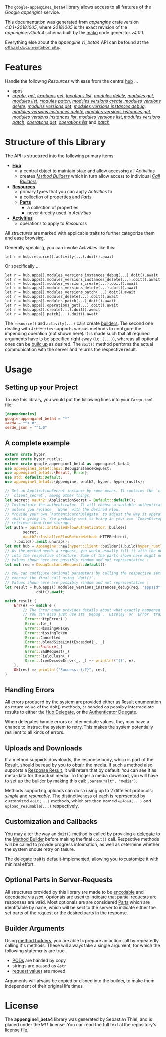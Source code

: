 <!---
DO NOT EDIT !
This file was generated automatically from 'src/generator/templates/api/README.md.mako'
DO NOT EDIT !
-->
The `google-appengine1_beta4` library allows access to all features of the *Google appengine* service.

This documentation was generated from *appengine* crate version *4.0.1+20181005*, where *20181005* is the exact revision of the *appengine:v1beta4* schema built by the [mako](http://www.makotemplates.org/) code generator *v4.0.1*.

Everything else about the *appengine* *v1_beta4* API can be found at the
[official documentation site](https://cloud.google.com/appengine/docs/admin-api/).
# Features

Handle the following *Resources* with ease from the central [hub](https://docs.rs/google-appengine1_beta4/4.0.1+20181005/google_appengine1_beta4/Appengine) ... 

* apps
 * [*create*](https://docs.rs/google-appengine1_beta4/4.0.1+20181005/google_appengine1_beta4/api::AppCreateCall), [*get*](https://docs.rs/google-appengine1_beta4/4.0.1+20181005/google_appengine1_beta4/api::AppGetCall), [*locations get*](https://docs.rs/google-appengine1_beta4/4.0.1+20181005/google_appengine1_beta4/api::AppLocationGetCall), [*locations list*](https://docs.rs/google-appengine1_beta4/4.0.1+20181005/google_appengine1_beta4/api::AppLocationListCall), [*modules delete*](https://docs.rs/google-appengine1_beta4/4.0.1+20181005/google_appengine1_beta4/api::AppModuleDeleteCall), [*modules get*](https://docs.rs/google-appengine1_beta4/4.0.1+20181005/google_appengine1_beta4/api::AppModuleGetCall), [*modules list*](https://docs.rs/google-appengine1_beta4/4.0.1+20181005/google_appengine1_beta4/api::AppModuleListCall), [*modules patch*](https://docs.rs/google-appengine1_beta4/4.0.1+20181005/google_appengine1_beta4/api::AppModulePatchCall), [*modules versions create*](https://docs.rs/google-appengine1_beta4/4.0.1+20181005/google_appengine1_beta4/api::AppModuleVersionCreateCall), [*modules versions delete*](https://docs.rs/google-appengine1_beta4/4.0.1+20181005/google_appengine1_beta4/api::AppModuleVersionDeleteCall), [*modules versions get*](https://docs.rs/google-appengine1_beta4/4.0.1+20181005/google_appengine1_beta4/api::AppModuleVersionGetCall), [*modules versions instances debug*](https://docs.rs/google-appengine1_beta4/4.0.1+20181005/google_appengine1_beta4/api::AppModuleVersionInstanceDebugCall), [*modules versions instances delete*](https://docs.rs/google-appengine1_beta4/4.0.1+20181005/google_appengine1_beta4/api::AppModuleVersionInstanceDeleteCall), [*modules versions instances get*](https://docs.rs/google-appengine1_beta4/4.0.1+20181005/google_appengine1_beta4/api::AppModuleVersionInstanceGetCall), [*modules versions instances list*](https://docs.rs/google-appengine1_beta4/4.0.1+20181005/google_appengine1_beta4/api::AppModuleVersionInstanceListCall), [*modules versions list*](https://docs.rs/google-appengine1_beta4/4.0.1+20181005/google_appengine1_beta4/api::AppModuleVersionListCall), [*modules versions patch*](https://docs.rs/google-appengine1_beta4/4.0.1+20181005/google_appengine1_beta4/api::AppModuleVersionPatchCall), [*operations get*](https://docs.rs/google-appengine1_beta4/4.0.1+20181005/google_appengine1_beta4/api::AppOperationGetCall), [*operations list*](https://docs.rs/google-appengine1_beta4/4.0.1+20181005/google_appengine1_beta4/api::AppOperationListCall) and [*patch*](https://docs.rs/google-appengine1_beta4/4.0.1+20181005/google_appengine1_beta4/api::AppPatchCall)




# Structure of this Library

The API is structured into the following primary items:

* **[Hub](https://docs.rs/google-appengine1_beta4/4.0.1+20181005/google_appengine1_beta4/Appengine)**
    * a central object to maintain state and allow accessing all *Activities*
    * creates [*Method Builders*](https://docs.rs/google-appengine1_beta4/4.0.1+20181005/google_appengine1_beta4/client::MethodsBuilder) which in turn
      allow access to individual [*Call Builders*](https://docs.rs/google-appengine1_beta4/4.0.1+20181005/google_appengine1_beta4/client::CallBuilder)
* **[Resources](https://docs.rs/google-appengine1_beta4/4.0.1+20181005/google_appengine1_beta4/client::Resource)**
    * primary types that you can apply *Activities* to
    * a collection of properties and *Parts*
    * **[Parts](https://docs.rs/google-appengine1_beta4/4.0.1+20181005/google_appengine1_beta4/client::Part)**
        * a collection of properties
        * never directly used in *Activities*
* **[Activities](https://docs.rs/google-appengine1_beta4/4.0.1+20181005/google_appengine1_beta4/client::CallBuilder)**
    * operations to apply to *Resources*

All *structures* are marked with applicable traits to further categorize them and ease browsing.

Generally speaking, you can invoke *Activities* like this:

```Rust,ignore
let r = hub.resource().activity(...).doit().await
```

Or specifically ...

```ignore
let r = hub.apps().modules_versions_instances_debug(...).doit().await
let r = hub.apps().modules_versions_instances_delete(...).doit().await
let r = hub.apps().modules_versions_create(...).doit().await
let r = hub.apps().modules_versions_delete(...).doit().await
let r = hub.apps().modules_versions_patch(...).doit().await
let r = hub.apps().modules_delete(...).doit().await
let r = hub.apps().modules_patch(...).doit().await
let r = hub.apps().operations_get(...).doit().await
let r = hub.apps().create(...).doit().await
let r = hub.apps().patch(...).doit().await
```

The `resource()` and `activity(...)` calls create [builders][builder-pattern]. The second one dealing with `Activities` 
supports various methods to configure the impending operation (not shown here). It is made such that all required arguments have to be 
specified right away (i.e. `(...)`), whereas all optional ones can be [build up][builder-pattern] as desired.
The `doit()` method performs the actual communication with the server and returns the respective result.

# Usage

## Setting up your Project

To use this library, you would put the following lines into your `Cargo.toml` file:

```toml
[dependencies]
google-appengine1_beta4 = "*"
serde = "^1.0"
serde_json = "^1.0"
```

## A complete example

```Rust
extern crate hyper;
extern crate hyper_rustls;
extern crate google_appengine1_beta4 as appengine1_beta4;
use appengine1_beta4::api::DebugInstanceRequest;
use appengine1_beta4::{Result, Error};
use std::default::Default;
use appengine1_beta4::{Appengine, oauth2, hyper, hyper_rustls};

// Get an ApplicationSecret instance by some means. It contains the `client_id` and 
// `client_secret`, among other things.
let secret: oauth2::ApplicationSecret = Default::default();
// Instantiate the authenticator. It will choose a suitable authentication flow for you, 
// unless you replace  `None` with the desired Flow.
// Provide your own `AuthenticatorDelegate` to adjust the way it operates and get feedback about 
// what's going on. You probably want to bring in your own `TokenStorage` to persist tokens and
// retrieve them from storage.
let auth = oauth2::InstalledFlowAuthenticator::builder(
        secret,
        oauth2::InstalledFlowReturnMethod::HTTPRedirect,
    ).build().await.unwrap();
let mut hub = Appengine::new(hyper::Client::builder().build(hyper_rustls::HttpsConnectorBuilder::new().with_native_roots().https_or_http().enable_http1().enable_http2().build()), auth);
// As the method needs a request, you would usually fill it with the desired information
// into the respective structure. Some of the parts shown here might not be applicable !
// Values shown here are possibly random and not representative !
let mut req = DebugInstanceRequest::default();

// You can configure optional parameters by calling the respective setters at will, and
// execute the final call using `doit()`.
// Values shown here are possibly random and not representative !
let result = hub.apps().modules_versions_instances_debug(req, "appsId", "modulesId", "versionsId", "instancesId")
             .doit().await;

match result {
    Err(e) => match e {
        // The Error enum provides details about what exactly happened.
        // You can also just use its `Debug`, `Display` or `Error` traits
         Error::HttpError(_)
        |Error::Io(_)
        |Error::MissingAPIKey
        |Error::MissingToken
        |Error::Cancelled
        |Error::UploadSizeLimitExceeded(_, _)
        |Error::Failure(_)
        |Error::BadRequest(_)
        |Error::FieldClash(_)
        |Error::JsonDecodeError(_, _) => println!("{}", e),
    },
    Ok(res) => println!("Success: {:?}", res),
}

```
## Handling Errors

All errors produced by the system are provided either as [Result](https://docs.rs/google-appengine1_beta4/4.0.1+20181005/google_appengine1_beta4/client::Result) enumeration as return value of
the doit() methods, or handed as possibly intermediate results to either the 
[Hub Delegate](https://docs.rs/google-appengine1_beta4/4.0.1+20181005/google_appengine1_beta4/client::Delegate), or the [Authenticator Delegate](https://docs.rs/yup-oauth2/*/yup_oauth2/trait.AuthenticatorDelegate.html).

When delegates handle errors or intermediate values, they may have a chance to instruct the system to retry. This 
makes the system potentially resilient to all kinds of errors.

## Uploads and Downloads
If a method supports downloads, the response body, which is part of the [Result](https://docs.rs/google-appengine1_beta4/4.0.1+20181005/google_appengine1_beta4/client::Result), should be
read by you to obtain the media.
If such a method also supports a [Response Result](https://docs.rs/google-appengine1_beta4/4.0.1+20181005/google_appengine1_beta4/client::ResponseResult), it will return that by default.
You can see it as meta-data for the actual media. To trigger a media download, you will have to set up the builder by making
this call: `.param("alt", "media")`.

Methods supporting uploads can do so using up to 2 different protocols: 
*simple* and *resumable*. The distinctiveness of each is represented by customized 
`doit(...)` methods, which are then named `upload(...)` and `upload_resumable(...)` respectively.

## Customization and Callbacks

You may alter the way an `doit()` method is called by providing a [delegate](https://docs.rs/google-appengine1_beta4/4.0.1+20181005/google_appengine1_beta4/client::Delegate) to the 
[Method Builder](https://docs.rs/google-appengine1_beta4/4.0.1+20181005/google_appengine1_beta4/client::CallBuilder) before making the final `doit()` call. 
Respective methods will be called to provide progress information, as well as determine whether the system should 
retry on failure.

The [delegate trait](https://docs.rs/google-appengine1_beta4/4.0.1+20181005/google_appengine1_beta4/client::Delegate) is default-implemented, allowing you to customize it with minimal effort.

## Optional Parts in Server-Requests

All structures provided by this library are made to be [encodable](https://docs.rs/google-appengine1_beta4/4.0.1+20181005/google_appengine1_beta4/client::RequestValue) and 
[decodable](https://docs.rs/google-appengine1_beta4/4.0.1+20181005/google_appengine1_beta4/client::ResponseResult) via *json*. Optionals are used to indicate that partial requests are responses 
are valid.
Most optionals are are considered [Parts](https://docs.rs/google-appengine1_beta4/4.0.1+20181005/google_appengine1_beta4/client::Part) which are identifiable by name, which will be sent to 
the server to indicate either the set parts of the request or the desired parts in the response.

## Builder Arguments

Using [method builders](https://docs.rs/google-appengine1_beta4/4.0.1+20181005/google_appengine1_beta4/client::CallBuilder), you are able to prepare an action call by repeatedly calling it's methods.
These will always take a single argument, for which the following statements are true.

* [PODs][wiki-pod] are handed by copy
* strings are passed as `&str`
* [request values](https://docs.rs/google-appengine1_beta4/4.0.1+20181005/google_appengine1_beta4/client::RequestValue) are moved

Arguments will always be copied or cloned into the builder, to make them independent of their original life times.

[wiki-pod]: http://en.wikipedia.org/wiki/Plain_old_data_structure
[builder-pattern]: http://en.wikipedia.org/wiki/Builder_pattern
[google-go-api]: https://github.com/google/google-api-go-client

# License
The **appengine1_beta4** library was generated by Sebastian Thiel, and is placed 
under the *MIT* license.
You can read the full text at the repository's [license file][repo-license].

[repo-license]: https://github.com/Byron/google-apis-rsblob/main/LICENSE.md

